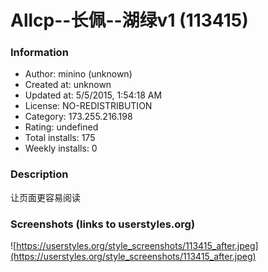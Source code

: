 # Allcp--长佩--湖绿v1 (113415)

### Information
- Author: minino (unknown)
- Created at: unknown
- Updated at: 5/5/2015, 1:54:18 AM
- License: NO-REDISTRIBUTION
- Category: 173.255.216.198
- Rating: undefined
- Total installs: 175
- Weekly installs: 0


### Description
让页面更容易阅读


### Screenshots (links to userstyles.org)
![https://userstyles.org/style_screenshots/113415_after.jpeg](https://userstyles.org/style_screenshots/113415_after.jpeg)


